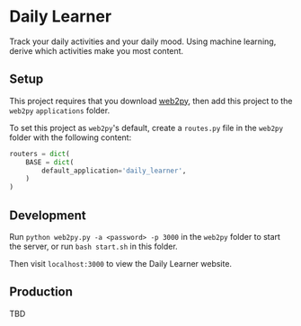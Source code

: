 # Daily Learner

Track your daily activities and your daily mood. Using machine learning, derive which activities make you most content.

## Setup

This project requires that you download [web2py](http://www.web2py.com/init/default/download), then add this project to the `web2py` `applications` folder.

To set this project as `web2py`'s default, create a `routes.py` file in the `web2py` folder with the following content:
```python
routers = dict( 
    BASE = dict( 
        default_application='daily_learner', 
    ) 
)
```

## Development

Run `python web2py.py -a <password> -p 3000` in the `web2py` folder to start the server, or run `bash start.sh` in this folder.

Then visit `localhost:3000` to view the Daily Learner website.

## Production

TBD
